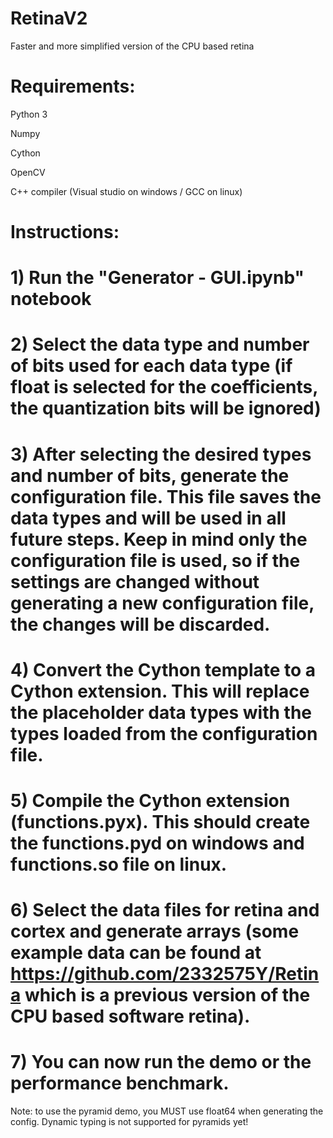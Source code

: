 # RetinaV2
 Faster and more simplified version of the CPU based retina

# Requirements:
Python 3

Numpy

Cython

OpenCV

C++ compiler (Visual studio on windows / GCC on linux)

# Instructions:
# 1) Run  the "Generator - GUI.ipynb" notebook
# 2) Select the data type and number of bits used for each data type (if float is selected for the coefficients, the quantization bits will be ignored)
# 3) After selecting the desired types and number of bits, generate the configuration file. This file saves the data types and will be used in all future steps. Keep in mind only the configuration file is used, so if the settings are changed without generating a new configuration file, the changes will be discarded.
# 4) Convert the Cython template to a Cython extension. This will replace the placeholder data types with the types loaded from the configuration file.
# 5) Compile the Cython extension (functions.pyx). This should create the functions.pyd on windows and functions.so file on linux.
# 6) Select the data files for retina and cortex and generate arrays (some example data can be found at https://github.com/2332575Y/Retina which is a previous version of the CPU based software retina).
# 7) You can now run the demo or the performance benchmark.

Note: to use the pyramid demo, you MUST use float64 when generating the config. Dynamic typing is not supported for pyramids yet!